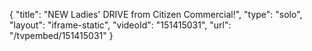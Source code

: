 {
    "title": "NEW Ladies' DRIVE from Citizen Commercial!",
    "type": "solo",
    "layout": "iframe-static",
    "videoId": "151415031",
    "url": "\/tvpembed\/151415031"
}